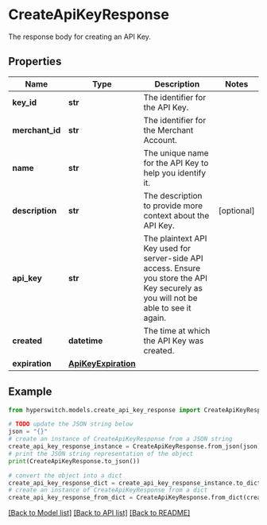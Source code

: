 # CreateApiKeyResponse

The response body for creating an API Key.

## Properties

Name | Type | Description | Notes
------------ | ------------- | ------------- | -------------
**key_id** | **str** | The identifier for the API Key. | 
**merchant_id** | **str** | The identifier for the Merchant Account. | 
**name** | **str** | The unique name for the API Key to help you identify it. | 
**description** | **str** | The description to provide more context about the API Key. | [optional] 
**api_key** | **str** | The plaintext API Key used for server-side API access. Ensure you store the API Key securely as you will not be able to see it again. | 
**created** | **datetime** | The time at which the API Key was created. | 
**expiration** | [**ApiKeyExpiration**](ApiKeyExpiration.md) |  | 

## Example

```python
from hyperswitch.models.create_api_key_response import CreateApiKeyResponse

# TODO update the JSON string below
json = "{}"
# create an instance of CreateApiKeyResponse from a JSON string
create_api_key_response_instance = CreateApiKeyResponse.from_json(json)
# print the JSON string representation of the object
print(CreateApiKeyResponse.to_json())

# convert the object into a dict
create_api_key_response_dict = create_api_key_response_instance.to_dict()
# create an instance of CreateApiKeyResponse from a dict
create_api_key_response_from_dict = CreateApiKeyResponse.from_dict(create_api_key_response_dict)
```
[[Back to Model list]](../README.md#documentation-for-models) [[Back to API list]](../README.md#documentation-for-api-endpoints) [[Back to README]](../README.md)


